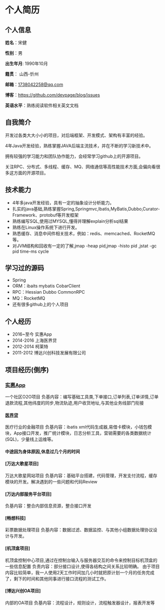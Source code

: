 个人简历
======================

## 个人信息

**姓名**：宋健

**性别**：男  

**出生年月**: 1990年10月

**籍贯**： 山西-忻州

**邮箱**：1738042258@qq.com

**博客**：https://github.com/devpage/blog/issues

**英语水平**：熟练阅读软件相关英文文档

## 自我简介

开发过各类大大小小的项目，对后端框架、开发模式、架构有丰富的经验。

4年Java开发经验，熟练掌握JAVA后端主流技术，并在不断的学习新技术中。

拥有较强的学习能力和团队协作能力，会经常学习github上的开源项目。

关注RPC、分布式、多线程、缓存、MQ、网络通信等高性能技术方面,会偏向看很多这方面的开源项目。

## 技术能力

* 4年多java开发经验，具有一定的抽象设计分析能力。
* 扎实的java基础,熟练掌握Spring,Springmvc,Ibatis,MyBatis,Dubbo,Curator-Framework、protobuf等开发框架
* 熟练编写SQL,使用过MYSQL,懂得并理解explain分析sql结果
* 熟练在Linux操作系统下进行开发。
* 熟悉缓存、消息中间件相关技术，例如：redis、memcached、RocketMQ等。
* 对JVM结构和回收有一定的了解,jmap -heap pid,jmap -histo  pid ,jstat -gc pid time-ms cycle


## 学习过的源码

* Spring
* ORM：ibaits mybatis CobarClient
* RPC：Hessian Dubbo CommonRPC
* MQ：RocketMQ 
* 还有很多github上的个人项目


## 个人经历
* 2016~至今 实惠App 
* 2014-2016 上海医界贷
* 2012-2014 柯莱特
* 2011-2012 博达兴创科技发展有限公司

## 项目经历(倒序)

### [实惠App](http://www.17shihui.com/)
一个社区O2O项目
负基内容：编写基础工具类,下单接口,订单列表,订单详情,订单退款流程,其他纬度的同步,物流轨迹,用户收货地址,与其他业务线部门衔接


#### [医界贷](http://www.yijiedai.com/)
医疗行业的金融项目
负基内容：ibatis xml代码生成器,易借卡模块，小钱包模块，App接口开发，推广统计模块，日志分析工具，营销需要的各类数据统计(SQL)，少量线上运维等。

#### 中途因为身体原因,休息过几个月的时间

#### [万达大歌星项目]
万达大歌星网站项目
负基内容：基础平台搭建，代码管理，开发支付流程，缓存模块的开发。解决遇到的一些问题和代码Review

#### [万达内部服务平台项目]
负基内容：整合内部信息资源，整合接口开发


#### [畅想科技] 
彩票数据处理项目
负基内容：数据过滤、数据监控、与其他小组数据处理协议设计与开发。


#### [机顶盒项目]
机顶盒控制中心项目,通过在控制台输入与服务器交互的命令来控制目标机顶盒的一些信息配置
负责内容：部分接口设计,使得各结构之间关系比较明确。
由于项目内容比较简单，我一人使用2天工作时间加几小时就把原计划一个月的任务完成了，剩下的时间和其他同事进行接口流程的测试工作。

#### [博达兴创OA项目]
内部的OA项目
负基内容：流程设计，规则设计，流程触发器设计，报表开发等

 